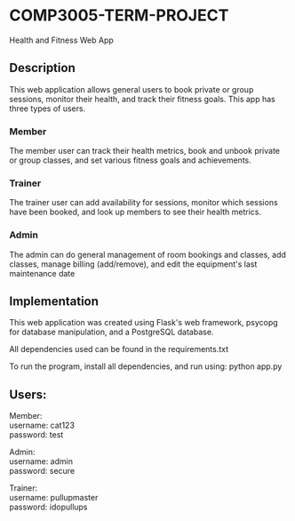 # COMP3005-TERM-PROJECT
Health and Fitness Web App

<h2>Description</h2>

<p>This web application allows general users to book private or group sessions, monitor their health, and track their fitness goals. 
This app has three types of users.</p>

<h3>Member</h3>
<p>The member user can track their health metrics, book and unbook private or group classes, and set various fitness goals and achievements. </p>

<h3>Trainer</h3>
<p>The trainer user can add availability for sessions, monitor which sessions have been booked, and look up members to see their health metrics. </p>

<h3>Admin</h3>
<p>The admin can do general management of room bookings and classes, add classes, manage billing (add/remove), and edit the equipment's last maintenance date</p>

<h2>Implementation</h2>
<p>This web application was created using Flask's web framework, psycopg for database manipulation, and a PostgreSQL database.</p>

<p>All dependencies used can be found in the requirements.txt</p>

<p>To run the program, install all dependencies, and run using: python app.py </p>

<h2>Users:</h2>

Member: <br>
username: cat123 <br>
password: test

Admin: <br>
username: admin<br>
password: secure

Trainer:<br>
username: pullupmaster<br>
password: idopullups

